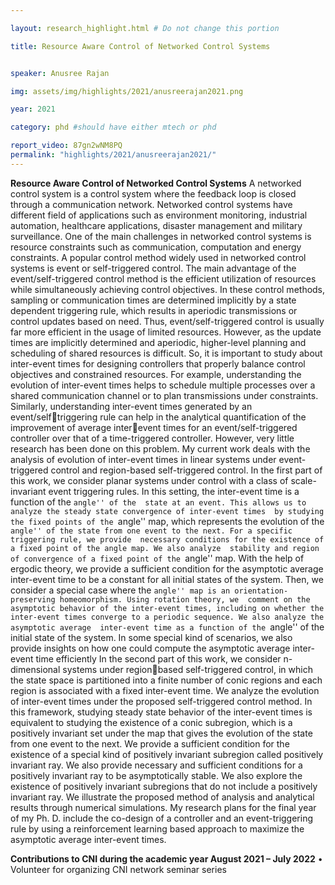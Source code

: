 ```yaml
---

layout: research_highlight.html # Do not change this portion

title: Resource Aware Control of Networked Control Systems


speaker: Anusree Rajan

img: assets/img/highlights/2021/anusreerajan2021.png

year: 2021

category: phd #should have either mtech or phd

report_video: 87gn2wNM8PQ
permalink: "highlights/2021/anusreerajan2021/"
---
```


**Resource Aware Control of Networked Control Systems**
A networked control system is a control system where the feedback loop is closed 
through a communication network. Networked control systems have different field of 
applications such as environment monitoring, industrial automation, healthcare applications, 
disaster management and military surveillance. One of the main challenges in networked 
control systems is resource constraints such as communication, computation and energy 
constraints. A popular control method widely used in networked control systems is event or 
self-triggered control. The main advantage of the event/self-triggered control method is the
efficient utilization of resources while simultaneously achieving control objectives. In these 
control methods, sampling or communication times are determined implicitly by a state 
dependent triggering rule, which results in aperiodic transmissions or control updates based 
on need. Thus, event/self-triggered control is usually far more efficient in the usage of limited 
resources. However, as the update times are implicitly determined and aperiodic, higher-level 
planning and scheduling of shared resources is difficult. So, it is important to study about 
inter-event times for designing controllers that properly balance control objectives and 
constrained resources. For example, understanding the evolution of inter-event times helps 
to schedule multiple processes over a shared communication channel or to plan transmissions 
under constraints. Similarly, understanding inter-event times generated by an event/selftriggering rule can help in the analytical quantification of the improvement of average interevent times for an event/self-triggered controller over that of a time-triggered controller.
However, very little research has been done on this problem.
My current work deals with the analysis of evolution of inter-event times in linear 
systems under event-triggered control and region-based self-triggered control. In the first 
part of this work, we consider planar systems under control with a class of scale-invariant 
event triggering rules. In this setting, the inter-event time is a function of the ``angle'' of the 
state at an event. This allows us to analyze the steady state convergence of inter-event times 
by studying the fixed points of the ``angle'' map, which represents the evolution of the 
``angle'' of the state from one event to the next. For a specific triggering rule, we provide 
necessary conditions for the existence of a fixed point of the angle map. We also analyze 
stability and region of convergence of a fixed point of the ``angle'' map. With the help of 
ergodic theory, we provide a sufficient condition for the asymptotic average inter-event time 
to be a constant for all initial states of the system. Then, we consider a special case where the 
``angle'' map is an orientation-preserving homeomorphism. Using rotation theory, we 
comment on the asymptotic behavior of the inter-event times, including on whether the 
inter-event times converge to a periodic sequence. We also analyze the asymptotic average 
inter-event time as a function of the ``angle'' of the initial state of the system. In some special 
kind of scenarios, we also provide insights on how one could compute the asymptotic average 
inter-event time efficiently
In the second part of this work, we consider n-dimensional systems under regionbased self-triggered control, in which the state space is partitioned into a finite number of 
conic regions and each region is associated with a fixed inter-event time. We analyze the 
evolution of inter-event times under the proposed self-triggered control method. In this 
framework, studying steady state behavior of the inter-event times is equivalent to studying 
the existence of a conic subregion, which is a positively invariant set under the map that gives 
the evolution of the state from one event to the next. We provide a sufficient condition for 
the existence of a special kind of positively invariant subregion called positively invariant ray. 
We also provide necessary and sufficient conditions for a positively invariant ray to be 
asymptotically stable. We also explore the existence of positively invariant subregions that do 
not include a positively invariant ray. We illustrate the proposed method of analysis and 
analytical results through numerical simulations.
My research plans for the final year of my Ph. D. include the co-design of a controller 
and an event-triggering rule by using a reinforcement learning based approach to maximize 
the asymptotic average inter-event times.

**Contributions to CNI during the academic year August 2021 – July 2022**
• Volunteer for organizing CNI network seminar series